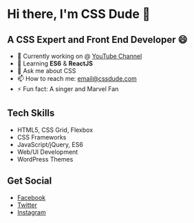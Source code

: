 # Hi there, I'm CSS Dude 👋

<!--
**cssdude/cssdude** is a ✨ _special_ ✨ repository because its `README.md` (this file) appears on your GitHub profile. -->

## A CSS Expert and Front End Developer 😄

- 🔭 Currently working on @ [YouTube Channel](https://www.youtube.com/channel/UCKwL411VwRehvknpgsk46Wg)
- 🌱 Learning **ES6** & **ReactJS**
- 💬 Ask me about CSS
- 📫 How to reach me: email@cssdude.com
- ⚡ Fun fact: A singer and Marvel Fan

## Tech Skills
- HTML5, CSS Grid, Flexbox
- CSS Frameworks
- JavaScript/jQuery, ES6
- Web/UI Development
- WordPress Themes

## Get Social
- [Facebook](https://www.facebook.com/cssdude)
- [Twitter](https://www.twitter.com/css_dude)
- [Instagram](https://www.instagram.com/cssdude)
